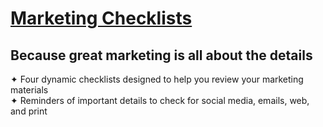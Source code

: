 # [Marketing Checklists ](https://marketing-checklists.pages.dev/)
## Because great marketing is all about the details
✦ Four dynamic checklists designed to help you review your marketing materials
<br>✦ Reminders of important details to check for social media, emails, web, and print
